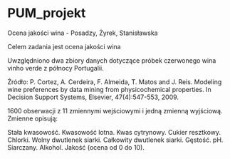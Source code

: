 # PUM_projekt
Ocena jakości wina - Posadzy, Żyrek, Stanisławska

Celem zadania jest ocena jakości wina

Uwzględniono dwa zbiory danych dotyczące próbek czerwonego wina vinho verde z północy Portugalii. 

Źródło: P. Cortez, A. Cerdeira, F. Almeida, T. Matos and J. Reis. Modeling wine preferences by data mining from physicochemical properties. In Decision Support Systems, Elsevier, 47(4):547-553, 2009.

1600 obserwacji z 11 zmiennymi wejściowymi i jedną zmienną wyjściową. Zmienne opisują:

Stała kwasowość.
Kwasowość lotna.
Kwas cytrynowy.
Cukier resztkowy.
Chlorki.
Wolny dwutlenek siarki.
Całkowity dwutlenek siarki.
Gęstość.
pH.
Siarczany.
Alkohol.
Jakość (ocena od 0 do 10).
